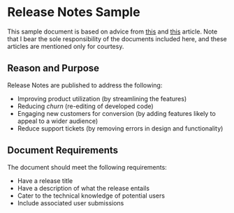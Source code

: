 # Release Notes Sample

This sample document is based on advice from [this](https://frill.co/blog/posts/how-to-write-release-notes) and [this](https://technicalcommunicationcenter.com/2021/01/03/how-to-write-a-software-release-notes-document/) article. Note that I bear the sole responsibility of the documents included here, and these articles are mentioned only for courtesy.

## Reason and Purpose

Release Notes are published to address the following:

- Improving product utilization (by streamlining the features)
- Reducing *churn* (re-editing of developed code)
- Engaging new customers for conversion (by adding features likely to appeal to a wider audience)
- Reduce support tickets (by removing errors in design and functionality)

## Document Requirements

The document should meet the following requirements:

- Have a release title
- Have a description of what the release entails
- Cater to the technical knowledge of potential users
- Include associated user submissions
